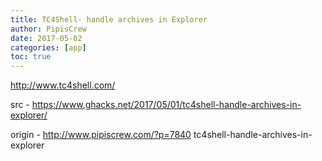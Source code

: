 ```yaml
---
title: TC4Shell- handle archives in Explorer
author: PipisCrew
date: 2017-05-02
categories: [app]
toc: true
---
```


http://www.tc4shell.com/

src - https://www.ghacks.net/2017/05/01/tc4shell-handle-archives-in-explorer/

origin - http://www.pipiscrew.com/?p=7840 tc4shell-handle-archives-in-explorer